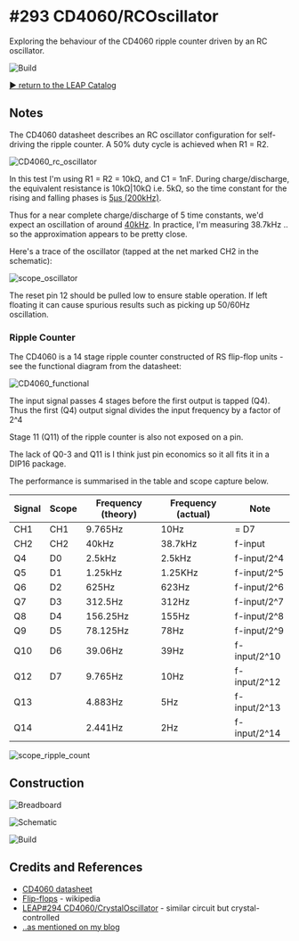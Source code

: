 # #293 CD4060/RCOscillator

Exploring the behaviour of the CD4060 ripple counter driven by an RC oscillator.

![Build](./assets/RCOscillator_build.jpg?raw=true)

[:arrow_forward: return to the LEAP Catalog](https://leap.tardate.com)

## Notes

The CD4060 datasheet describes an RC oscillator configuration for self-driving the ripple counter.
A 50% duty cycle is achieved when R1 = R2.

![CD4060_rc_oscillator](./assets/CD4060_rc_oscillator.png?raw=true)

In this test I'm using R1 = R2 = 10kΩ, and C1 = 1nF.
During charge/discharge, the equivalent resistance is 10kΩ|10kΩ i.e. 5kΩ,
so the time constant for the rising and falling phases is [5µs (200kHz)](https://www.wolframalpha.com/input/?i=1nF+*5k%CE%A9).

Thus for a near complete charge/discharge of 5 time constants, we'd expect an oscillation of around
[40kHz](https://www.wolframalpha.com/input/?i=1%2F(5*(1nF+*5k%CE%A9))).
In practice, I'm measuring 38.7kHz .. so the approximation appears to be pretty close.

Here's a trace of the oscillator (tapped at the net marked CH2 in the schematic):

![scope_oscillator](./assets/scope_oscillator.gif?raw=true)

The reset pin 12 should be pulled low to ensure stable operation.
If left floating it can cause spurious results such as picking up 50/60Hz oscillation.

### Ripple Counter

The CD4060 is a 14 stage ripple counter constructed of RS flip-flop units - see the functional diagram from the datasheet:

![CD4060_functional](../assets/CD4060_functional.png?raw=true)

The input signal passes 4 stages before the first output is tapped (Q4).
Thus the first (Q4) output signal divides the input frequency by a factor of 2^4

Stage 11 (Q11) of the ripple counter is also not exposed on a pin.

The lack of Q0-3 and Q11 is I think just pin economics so it all fits it in a DIP16 package.

The performance is summarised in the table and scope capture below.

| Signal | Scope  | Frequency (theory) | Frequency (actual) | Note         |
|--------|--------|--------------------|--------------------|--------------|
| CH1    | CH1    |            9.765Hz |               10Hz | = D7         |
| CH2    | CH2    |              40kHz |            38.7kHz | f-input      |
| Q4     | D0     |             2.5kHz |             2.5kHz | f-input/2^4  |
| Q5     | D1     |            1.25kHz |            1.25KHz | f-input/2^5  |
| Q6     | D2     |              625Hz |              623Hz | f-input/2^6  |
| Q7     | D3     |            312.5Hz |              312Hz | f-input/2^7  |
| Q8     | D4     |           156.25Hz |              155Hz | f-input/2^8  |
| Q9     | D5     |           78.125Hz |               78Hz | f-input/2^9  |
| Q10    | D6     |            39.06Hz |               39Hz | f-input/2^10 |
| Q12    | D7     |            9.765Hz |               10Hz | f-input/2^12 |
| Q13    |        |            4.883Hz |                5Hz | f-input/2^13 |
| Q14    |        |            2.441Hz |                2Hz | f-input/2^14 |

![scope_ripple_count](./assets/scope_ripple_count.gif?raw=true)

## Construction

![Breadboard](./assets/RCOscillator_bb.jpg?raw=true)

![Schematic](./assets/RCOscillator_schematic.jpg?raw=true)

![Build](./assets/RCOscillator_build.jpg?raw=true)

## Credits and References
* [CD4060 datasheet](https://www.futurlec.com/4000Series/CD4060.shtml)
* [Flip-flops](http://en.wikipedia.org/wiki/Flip-flop_%28electronics%29) - wikipedia
* [LEAP#294 CD4060/CrystalOscillator](../CrystalOscillator) - similar circuit but crystal-controlled
* [..as mentioned on my blog](https://blog.tardate.com/2017/05/leap293-cd4060-rc-oscillator.html)
